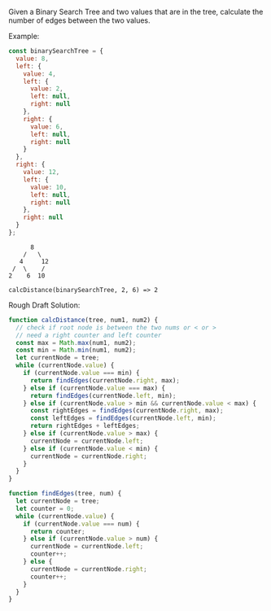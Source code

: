 Given a Binary Search Tree and two values that are in the tree,
calculate the number of edges between the two values.

Example:

```js
const binarySearchTree = {
  value: 8,
  left: {
    value: 4,
    left: {
      value: 2,
      left: null,
      right: null
    },
    right: {
      value: 6,
      left: null,
      right: null
    }
  },
  right: {
    value: 12,
    left: {
      value: 10,
      left: null,
      right: null
    },
    right: null
  }
};
```

          8
        /   \
       4     12
     /  \    /
    2    6  10

`calcDistance(binarySearchTree, 2, 6) => 2`

Rough Draft Solution:

```js
function calcDistance(tree, num1, num2) {
  // check if root node is between the two nums or < or >
  // need a right counter and left counter
  const max = Math.max(num1, num2);
  const min = Math.min(num1, num2);
  let currentNode = tree;
  while (currentNode.value) {
    if (currentNode.value === min) {
      return findEdges(currentNode.right, max);
    } else if (currentNode.value === max) {
      return findEdges(currentNode.left, min);
    } else if (currentNode.value > min && currentNode.value < max) {
      const rightEdges = findEdges(currentNode.right, max);
      const leftEdges = findEdges(currentNode.left, min);
      return rightEdges + leftEdges;
    } else if (currentNode.value > max) {
      currentNode = currentNode.left;
    } else if (currentNode.value < min) {
      currentNode = currentNode.right;
    }
  }
}

function findEdges(tree, num) {
  let currentNode = tree;
  let counter = 0;
  while (currentNode.value) {
    if (currentNode.value === num) {
      return counter;
    } else if (currentNode.value > num) {
      currentNode = currentNode.left;
      counter++;
    } else {
      currentNode = currentNode.right;
      counter++;
    }
  }
}
```
